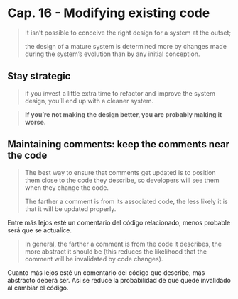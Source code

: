 # Cap. 16 - Modifying existing code

> It isn’t possible to conceive the right design for a system at the outset;
> 
> the design of a mature system is determined more by changes made during the system’s evolution than by any initial conception.


## Stay strategic
> if you invest a little extra time to refactor and improve the system design, you’ll end up with a cleaner system.


> **If you’re not making the design better, you are probably making it worse.**


## Maintaining comments: keep the comments near the code
> The best way to ensure that comments get updated is to position them close to the code they describe, so developers will see them when they change the code.
> 
> The farther a comment is from its associated code, the less likely it is that it will be updated properly.

Entre más lejos esté un comentario del código relacionado, menos probable será que se actualice.


> In general, the farther a comment is from the code it describes, the more abstract it should be (this reduces the likelihood that the comment will be invalidated by code changes).

Cuanto más lejos esté un comentario del código que describe, más abstracto deberá ser. Así se reduce la probabilidad de que quede invalidado al cambiar el código.


